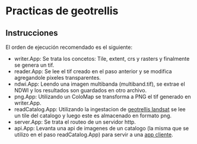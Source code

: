 # Practicas de geotrellis

## Instrucciones

El orden de ejecución recomendado es el siguiente:

* writer.App: Se trata los concetos: Tile, extent, crs y rasters y finalmente se genera un tif.
* reader.App: Se lee el tif creado en el paso anterior y se modifica agregandole pixeles transparentes.
* ndwi.App: Leendo una imagen multibanda (multiband.tif), se extrae el NDWI y los resultados son guardados en otro archivo.
* png.App: Utilizando un ColoMap se transforma a PNG el tif generado en writer.App.
* readCatalog.App: Utilizando la ingestacion de [geotrellis landsat](https://github.com/geotrellis/geotrellis-landsat-tutorial) se lee un tile del catalogo y luego este es almacenado en formato png.
* server.App: Se trata el routeo de un servidor http.
* api.App: Levanta una api de imagenes de un catalogo (la misma que se utilizo en el paso readCatalog.App) para servir a una [app cliente](https://github.com/Ronald33/geotrellis-client).